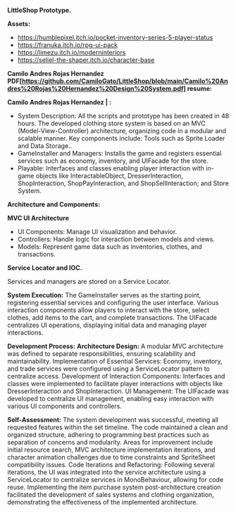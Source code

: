 **LittleShop Prototype.**

**Assets:**
- https://humblepixel.itch.io/pocket-inventory-series-5-player-status
- https://franuka.itch.io/rpg-ui-pack
- https://limezu.itch.io/moderninteriors
- https://seliel-the-shaper.itch.io/character-base


**Camilo Andres Rojas Hernandez PDF[https://github.com/CamiloGato/LittleShop/blob/main/Camilo%20Andres%20Rojas%20Hernandez%20Design%20System.pdf] resume:**

**Camilo Andres Rojas Hernandez | :**

- System Description: All the scripts and prototype has been created in 48 hours. The developed clothing store system is based on an MVC (Model-View-Controller) architecture, organizing code in a modular and scalable manner. Key components include:
Tools such as Sprite Loader and Data Storage..
- GameInstaller and Managers: Installs the game and registers essential services such as economy, inventory, and UIFacade for the store.
- Playable: Interfaces and classes enabling player interaction with in-game objects like InteractableObject, DresserInteraction, ShopInteraction, ShopPayInteraction, and ShopSellInteraction; and Store System.


**Architecture and Components:**

**MVC UI Architecture**

- UI Components: Manage UI visualization and behavior.
- Controllers: Handle logic for interaction between models and views.
- Models: Represent game data such as inventories, clothes, and transactions.

**Service Locator and IOC.**

Services and managers are stored on a Service Locator.

**System Execution:** The GameInstaller serves as the starting point, registering essential services and configuring the user interface. Various interaction components allow players to interact with the store, select clothes, add items to the cart, and complete transactions. The UIFacade centralizes UI operations, displaying initial data and managing player interactions.


**Development Process:**
**Architecture Design:** A modular MVC architecture was defined to separate responsibilities, ensuring scalability and maintainability.
Implementation of Essential Services: Economy, inventory, and trade services were configured using a ServiceLocator pattern to centralize access.
Development of Interaction Components: Interfaces and classes were implemented to facilitate player interactions with objects like DresserInteraction and ShopInteraction.
UI Management: The UIFacade was developed to centralize UI management, enabling easy interaction with various UI components and controllers.


**Self-Assessment:** The system development was successful, meeting all requested features within the set timeline. The code maintained a clean and organized structure, adhering to programming best practices such as separation of concerns and modularity. Areas for improvement include initial resource search, MVC architecture implementation iterations, and character animation challenges due to time constraints and SpriteSheet compatibility issues.
Code Iterations and Refactoring: Following several iterations, the UI was integrated into the service architecture using a ServiceLocator to centralize services in MonoBehaviour, allowing for code reuse. Implementing the item purchase system post-architecture creation facilitated the development of sales systems and clothing organization, demonstrating the effectiveness of the implemented architecture.
